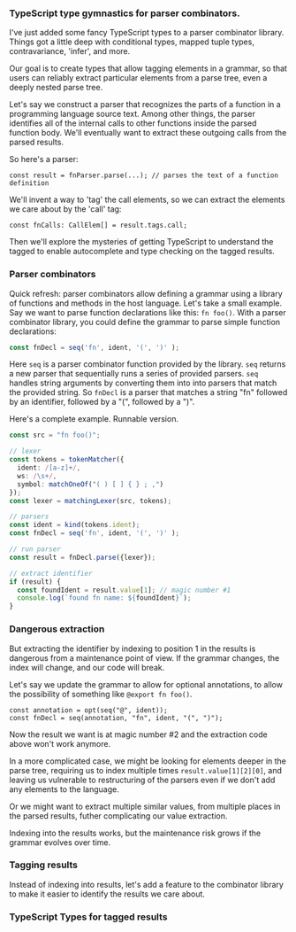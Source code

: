 ### TypeScript type gymnastics for parser combinators.

I've just added some fancy TypeScript types to a parser combinator library.
Things got a little deep with 
conditional types, mapped tuple types, contravariance, 'infer', and more.

Our goal is to create types that allow tagging elements in a grammar,
so that users can reliably extract particular elements from a parse tree, 
even a deeply nested parse tree.

Let's say we construct a parser that recognizes the parts of a function 
in a programming language source text. 
Among other things, the parser identifies all of the internal 
calls to other functions inside the parsed function body.
We'll eventually want to extract these outgoing calls from the parsed results.

So here's a parser:
```
const result = fnParser.parse(...); // parses the text of a function definition
```

We'll invent a way to 'tag' the call elements,
so we can extract the elements we care about by the 'call' tag:

```
const fnCalls: CallElem[] = result.tags.call;
```

Then we'll explore the mysteries of getting TypeScript to understand the tagged 
to enable autocomplete 
and type checking on the tagged results.


### Parser combinators

Quick refresh: parser combinators allow defining a grammar using
a library of functions and methods in the host language.
Let's take a small example. 
Say we want to parse function declarations like this: `fn foo()`. 
With a parser combinator library, you could define the grammar to parse
simple function declarations:

```ts
const fnDecl = seq('fn', ident, '(', ')' );
```

Here `seq` is a parser combinator function provided by the library. 
`seq` returns a new parser that sequentially runs a series of provided parsers.
`seq` handles string arguments by converting them into into parsers that match
the provided string. 
So `fnDecl` is a parser that matches a string "fn" followed by
an identifier, followed by a "(", followed by a ")".

Here's a complete example. Runnable version.

```ts
const src = "fn foo()";

// lexer
const tokens = tokenMatcher({
  ident: /[a-z]+/,
  ws: /\s+/,
  symbol: matchOneOf("( ) [ ] { } ; ,")
});
const lexer = matchingLexer(src, tokens);

// parsers
const ident = kind(tokens.ident);
const fnDecl = seq('fn', ident, '(', ')' );

// run parser 
const result = fnDecl.parse({lexer});

// extract identifier 
if (result) {
  const foundIdent = result.value[1]; // magic number #1
  console.log(`found fn name: ${foundIdent}`);
}
```

### Dangerous extraction

But extracting the identifier by indexing to position
1 in the results is dangerous from a maintenance point of view. 
If the grammar changes, the index will change, and our code will break.

Let's say we update the grammar to allow for optional annotations, 
to allow the possibility of something like `@export fn foo()`.
```
const annotation = opt(seq("@", ident));
const fnDecl = seq(annotation, "fn", ident, "(", ")");
```

Now the result we want is at magic number #2 and the extraction code above won't work anymore.

In a more complicated case, 
we might be looking for elements deeper in the parse tree, 
requiring us to index multiple times `result.value[1][2][0]`, and leaving
us vulnerable to restructuring of the parsers even if we don't
add any elements to the language. 

Or we might want to extract multiple similar values, from multiple places
in the parsed results, futher complicating our value extraction.

Indexing into the results works, but the maintenance risk grows if
the grammar evolves over time.

### Tagging results

Instead of indexing into results, 
let's add a feature to the combinator library to make it easier
to identify the results we care about.



### TypeScript Types for tagged results

